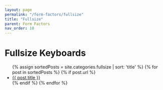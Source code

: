 ```yaml
---
layout: page
permalink: "/form-factors/fullsize"
title: "Fullsize"
parent: Form Factors
nav_order: 10
---
```

# Fullsize Keyboards

<ul>
  {% assign sortedPosts = site.categories.fullsize | sort: 'title' %}
    {% for post in sortedPosts %}
      {% if post.url %}
        <li><a href="{{ post.url }}">{{ post.title }}</a></li>
        {% endif %}
    {% endfor %}
</ul>
